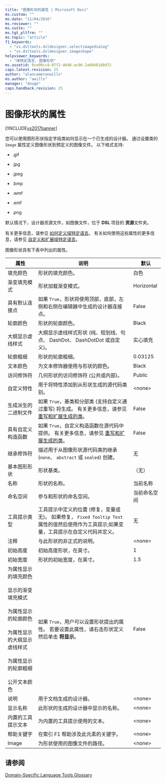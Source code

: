 ```yaml
---
title: "图像形状的属性 | Microsoft Docs"
ms.custom: ""
ms.date: "11/04/2016"
ms.reviewer: ""
ms.suite: ""
ms.tgt_pltfrm: ""
ms.topic: "article"
f1_keywords: 
  - "vs.dsltools.dsldesigner.selectimagedialog"
  - "vs.dsltools.dsldesigner.imageshape"
helpviewer_keywords: 
  - "域特定语言, 图像形状"
ms.assetid: 9ce00ccd-07f2-4640-ac96-2a60481d0d72
caps.latest.revision: 25
author: "alancameronwills"
ms.author: "awills"
manager: "douge"
caps.handback.revision: 25
---
```

# 图像形状的属性
[!INCLUDE[vs2017banner](../code-quality/includes/vs2017banner.md)]

您可以使用图形形状指定字段类如何显示在一个已生成的设计器。  通过设置类的 `Image` 属性定义图像形状到预定义的图像文件。  以下格式支持:  
  
-   .gif  
  
-   .jpg  
  
-   .jpeg  
  
-   .bmp  
  
-   .wmf  
  
-   .emf  
  
-   .png  
  
 默认情况下，设计器资源文件，如图像文件，位于 **DSL** 项目的 **资源**文件夹。  
  
 有关更多信息，请参见 [如何定义域特定语言](../modeling/how-to-define-a-domain-specific-language.md)。  有关如何使用这些属性的更多信息，请参见 [自定义和扩展域特定语言](../modeling/customizing-and-extending-a-domain-specific-language.md)。  
  
 图像形状具有下表中列出的属性。  
  
|属性|说明|默认|  
|--------|--------|--------|  
|填充颜色|形状的填充颜色。|白色|  
|渐变填充模式|形状加载渐变模式。|Horizontal|  
|具有默认连接点|如果 `True`，形状将使用顶部，底部，左侧和右侧在编辑器中生成的设计器连接点。|False|  
|轮廓颜色|形状的轮廓颜色。|Black|  
|大纲显示虚线样式|大纲显示虚线样式形状 \(纯、短划线、句点、 DashDot、 DashDotDot 或自定义\)。|实心填充|  
|轮廓粗细|形状的轮廓粗细。|0.03125|  
|文本颜色|为文本修饰器使用与形状的颜色。|Black|  
|访问修饰符|几何形状的访问修饰符 \(公共或内部\)。|Public|  
|自定义特性|用于将特性添加到从形状生成的源代码类别。|\<none\>|  
|生成派生的二进制文件|如果 `True`，基类和分部类 \(支持自定义通过重写\) 将生成。  有关更多信息，请参见 [重写和扩展生成的类](../modeling/overriding-and-extending-the-generated-classes.md)。|False|  
|具有自定义构造函数|如果 `True`，自定义构造函数在源代码中提供。  有关更多信息，请参见 [重写和扩展生成的类](../modeling/overriding-and-extending-the-generated-classes.md)。|False|  
|继承修饰符|描述用于从图像形状源代码类的继承 \(`none`、 `abstract` 或 `sealed`\) 创建。|无|  
|基本图形形状|形状基类。|（无）|  
|名称|形状的名称。|当前名称|  
|命名空间|参与和形状的命名空间。|当前命名空间|  
|工具提示类型|工具提示中定义的位置 \(修复，变量或无\)。  如果修复， `Fixed Tooltip Text` 属性的值然后使用作为工具提示;如果变量，工具提示在自定义代码并定义。|无|  
|注释|与此形状的非正式的说明。|\<none\>|  
|初始高度|初始高度形状，在英寸。|1|  
|初始宽度|形状的初始宽度，在英寸。|1.5|  
|为属性显示的填充颜色<br /><br /> 显示的渐变填充模式<br /><br /> 为属性显示的轮廓颜色<br /><br /> 为属性显示的大纲显示虚线样式<br /><br /> 为属性显示的轮廓粗细<br /><br /> 公开文本颜色|如果 `True`，用户可以设置形状提出的属性。  若要设置此属性，请右击形状定义然后单击 **将显示**。|False|  
|说明|用于文档生成的设计器。|\<none\>|  
|显示名称|此形状的生成的设计器中显示的名称。|\<none\>|  
|内置的工具提示文本|为内置的工具提示使用的文本。|\<none\>|  
|帮助关键字|在索引 F1 帮助涉及此元素的关键字。|\<none\>|  
|Image|为形状使用的图像文件的路径。|\<none\>|  
  
## 请参阅  
 [Domain\-Specific Language Tools Glossary](http://msdn.microsoft.com/zh-cn/ca5e84cb-a315-465c-be24-76aa3df276aa)